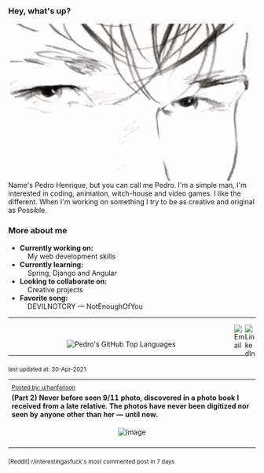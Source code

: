 ### Hey, what's up?
<img align="right" alt="GIF" src="https://github.com/PedrosUsername/PedrosUsername/blob/main/aha.gif?raw=true" width="500" height="320" />

Name's Pedro Henrique, but you can call me Pedro. I'm a simple man, I'm
interested in coding, animation, witch-house and video games.
I like the different. When I'm working on something I try to be as creative and original as Possible.

### More about me
- **Currently working on:**  
&nbsp;&nbsp;&nbsp;&nbsp;My web development skills
- **Currently learning:**  
&nbsp;&nbsp;&nbsp;&nbsp;Spring, Django and Angular
- **Looking to collaborate on:**  
&nbsp;&nbsp;&nbsp;&nbsp;Creative projects
- **Favorite song:**  
&nbsp;&nbsp;&nbsp;&nbsp;DEVILNOTCRY — NotEnoughOfYou
___
[<img align="right" alt="LinkedIn" width="22px" src="https://cdn.jsdelivr.net/npm/simple-icons@v3/icons/linkedin.svg" />][linkedin]
&nbsp;&nbsp;
[<img align="right" alt="Email" width="22px" src="https://cdn.jsdelivr.net/npm/simple-icons@v3/icons/gmail.svg" />][gmail]
<p align="center">
<img alt="Pedro's GitHub Top Languages" src="https://github-readme-stats.vercel.app/api/top-langs/?username=PedrosUsername&exclude_repo=HW2&layout=compact" />
</p>

___

<p align="left"><sub>last updated at: 30-Apr-2021</sub></p>

|   |
| --- |
| <sub>[Posted by: u/hanfanson][source]</sub> |
| **(Part 2) Never before seen 9/11 photo, discovered in a photo book I received from a late relative. The photos have never been digitized nor seen by anyone other than her — until now.** | 
|<p align="center"> <img alt="image" src="https://i.redd.it/24ytvi00ecv61.jpg" width="550" /> </p>|
|   |

<sub>[Reddit] r/interestingasfuck's most commented post in 7 days</sub>  
  



  
  
  
[linkedin]: https://linkedin.com/in/pedro-h-r-gomes-8a487b14a/
[gmail]: mailto:pilique11@gmail.com
[source]: https://www.reddit.com/r/interestingasfuck/comments/myb64i/part_2_never_before_seen_911_photo_discovered_in/
[PushshiftAPI]: https://github.com/pushshift/api